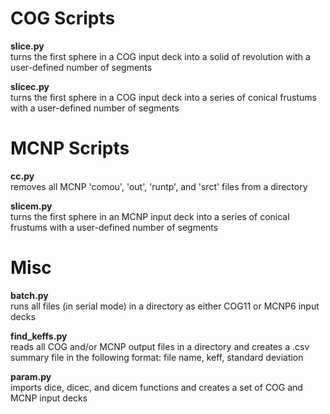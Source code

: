 COG Scripts
==========
**slice.py**  
turns the first sphere in a COG input deck into a solid of revolution with a user-defined number of segments

**slicec.py**  
turns the first sphere in a COG input deck into a series of conical frustums with a user-defined number of segments

MCNP Scripts
==========
**cc.py**  
removes all MCNP 'comou', 'out', 'runtp', and 'srct' files from a directory

**slicem.py**  
turns the first sphere in an MCNP input deck into a series of conical frustums with a user-defined number of segments

Misc
==========
**batch.py**  
runs all files (in serial mode) in a directory as either COG11 or MCNP6 input decks

**find_keffs.py**  
reads all COG and/or MCNP output files in a directory and creates a .csv summary file in the following format: file name, keff, standard deviation

**param.py**  
imports dice, dicec, and dicem functions and creates a set of COG and MCNP input decks